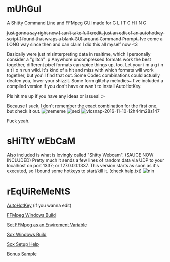 # mUhGuI
A Shitty Command Line and FFMpeg GUI made for 
G L I T C H I N G

J̶u̶s̶t̶ ̶g̶o̶n̶n̶a̶ ̶s̶a̶y̶ ̶r̶i̶g̶h̶t̶ ̶n̶o̶w̶ ̶I̶ ̶c̶a̶n̶'̶t̶ ̶t̶a̶k̶e̶ ̶f̶u̶l̶l̶ ̶c̶r̶e̶d̶i̶t̶.̶ ̶J̶u̶s̶t̶ ̶a̶n̶ ̶e̶d̶i̶t̶ ̶o̶f̶ ̶a̶n̶ ̶a̶u̶t̶o̶h̶o̶t̶k̶e̶y̶ ̶s̶c̶r̶i̶p̶t̶ ̶I̶ ̶f̶o̶u̶n̶d̶ ̶t̶h̶a̶t̶ ̶w̶r̶a̶p̶s̶ ̶a̶ ̶b̶l̶a̶n̶k̶ ̶G̶U̶I̶ ̶a̶r̶o̶u̶n̶d̶ ̶C̶o̶m̶m̶a̶n̶d̶ ̶P̶r̶o̶m̶p̶t̶.̶    Ive come a LONG way since then and can claim I did this all myself now <3 


Basically were just misinterpreting data in realtime, which I personally consider a "glitch" :p
Anywhore uncompressed formats work the best together, different pixel formats can spice things up, too.
Let your i m a g i n a t i o n run wild.
It's kind of a hit and miss with which formats will work together, but you'll find that out.
Some Codec combinations could actually deafen you, lower your shizzit. Some form glitchy melodies~
I've included a compiled version if you don't have or wan't to install AutoHotKey.

Pls hit me up if you have any ideas or issues! :>


Because I suck, I don't remember the exact combination for the first one, but check it out.
![mememe](https://cloud.githubusercontent.com/assets/17163949/24837114/1127d566-1cea-11e7-843c-96d914227436.png)
![sexi](https://cloud.githubusercontent.com/assets/17163949/24837592/b9840a5e-1cf4-11e7-91cf-c72129c20c50.png)
![vlcsnap-2016-11-10-12h44m28s147](https://cloud.githubusercontent.com/assets/17163949/24837207/d11a6c70-1ceb-11e7-8108-99fc56e43776.png)

Fuck yeah.

# sHiTtY wEbCaM
Also included is what is lovingly called "Shitty Webcam".
(SAUCE NOW INCLUDED)
Pretty much it sends a few lines of random data via UDP to your localhost on port 1337; or 127.0.0.1:1337. 
This version starts as soon as it's executed, so I bound some hotkeys to start/kill it. (check halp.txt)
![nin](https://cloud.githubusercontent.com/assets/17163949/24837321/fe5fe658-1cee-11e7-9d92-4cc19cf1fa25.gif)

# rEqUiReMeNtS
[AutoHotKey](https://autohotkey.com/) (if you wanna edit)

[FFMpeg Windows Build](https://ffmpeg.zeranoe.com/builds/)

[Set FFMpeg as an Enviroment Variable](http://www.wikihow.com/Install-FFmpeg-on-Windows/)

[Sox Windows Build](https://sourceforge.net/projects/sox/files/sox/14.4.2/)

[Sox Setup Help](https://github.com/JoFrhwld/FAVE/wiki/Sox-on-Windows)





[Bonus Sample](https://a.yiff.moe/nxnsnw.mp4)

